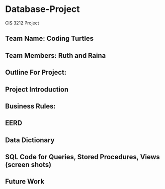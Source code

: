 # Database-Project
CIS 3212 Project
## Team Name: Coding Turtles
## Team Members: Ruth and Raina
## Outline For Project:
## Project Introduction
## Business Rules:
## EERD
## Data Dictionary
## SQL Code for Queries, Stored Procedures, Views (screen shots)
## Future Work
